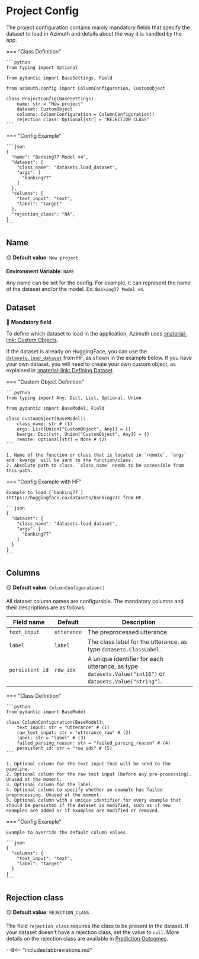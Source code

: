 # Project Config

The project configuration contains mainly mandatory fields that specify the dataset to load in
Azimuth and details about the way it is handled by the app.

=== "Class Definition"

    ```python
    from typing import Optional

    from pydantic import BaseSettings, Field

    from azimuth.config import ColumnConfiguration, CustomObject

    class ProjectConfig(BaseSettings):
        name: str = "New project"
        dataset: CustomObject
        columns: ColumnConfiguration = ColumnConfiguration()
        rejection_class: Optional[str] = "REJECTION_CLASS"
    ```

=== "Config Example"

    ```json
    {
      "name": "Banking77 Model v4",
      "dataset": {
        "class_name": "datasets.load_dataset",
        "args": [
          "banking77"
        ]
      },
      "columns": {
        "text_input": "text",
        "label": "target"
      },
      "rejection_class": "NA",
    }
    ```

## Name

🟡 **Default value**: `New project`

**Environment Variable**: `NAME`

Any name can be set for the config. For example, it can represent the name of the dataset and/or the
model. Ex: `Banking77 Model v4`.

## Dataset

🔴 **Mandatory field**

To define which dataset to load in the application, Azimuth
uses [:material-link: Custom Objects](../custom-objects/index.md).

If the dataset is already on HuggingFace, you can use
the [`datasets.load_dataset`](https://huggingface.co/docs/datasets/loading) from HF, as shown in the
example below. If you have your own dataset, you will need to create your own custom object, as
explained in [:material-link: Defining Dataset](../custom-objects/dataset.md).

=== "Custom Object Definition"

    ```python
    from typing import Any, Dict, List, Optional, Union

    from pydantic import BaseModel, Field

    class CustomObject(BaseModel):
        class_name: str # (1)
        args: List[Union["CustomObject", Any]] = []
        kwargs: Dict[str, Union["CustomObject", Any]] = {}
        remote: Optional[str] = None # (2)
    ```

    1. Name of the function or class that is located in `remote`. `args` and `kwargs` will be sent to the function/class.
    2. Absolute path to class. `class_name` needs to be accessible from this path.

=== "Config Example with HF"

    Example to load [`banking77`](https://huggingface.co/datasets/banking77) from HF.

    ```json
    {
      "dataset": {
        "class_name": "datasets.load_dataset",
        "args": [
          "banking77"
        ]
      }
    }
    ```

## Columns

🟡 **Default value**: `ColumnConfiguration()`

All dataset column names are configurable. The mandatory columns and their descriptions are as
follows:

| Field name | Default   | Description                                                       |
|------------|-----------|-------------------------------------------------------------------|
| `text_input` | `utterance` | The preprocessed utterance.                                       |
| `label`      | `label`     | The class label for the utterance, as type `datasets.ClassLabel`. |
| `persistent_id` | `row_idx` | A unique identifier for each utterance, as type `datasets.Value("int16")` or `datasets.Value("string")`. |

=== "Class Definition"

    ```python
    from pydantic import BaseModel

    class ColumnConfiguration(BaseModel):
        text_input: str = "utterance" # (1)
        raw_text_input: str = "utterance_raw" # (2)
        label: str = "label" # (3)
        failed_parsing_reason: str = "failed_parsing_reason" # (4)
        persistent_id: str = "row_idx" # (5)
    ```

    1. Optional column for the text input that will be send to the pipeline.
    2. Optional column for the raw text input (before any pre-processing). Unused at the moment.
    3. Optional column for the label
    4. Optional column to specify whether an example has failed preprocessing. Unused at the moment.
    5. Optional column with a unique identifier for every example that should be persisted if the dataset is modified, such as if new examples are added or if examples are modified or removed.

=== "Config Example"

    Example to override the default column values.

    ```json
    {
      "columns": {
        "text_input": "text",
        "label": "target"
      }
    }
    ```

## Rejection class

🟡 **Default value**: `REJECTION_CLASS`

The field `rejection_class` requires the class to be present in the dataset. If your dataset doesn't
have a rejection class, set the value to `null`. More details on the rejection class are available
in [Prediction Outcomes](../../key-concepts/outcomes.md).

--8<-- "includes/abbreviations.md"

